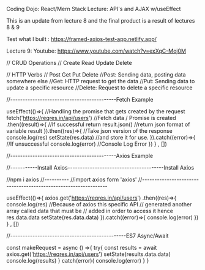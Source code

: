 Coding Dojo: React/Mern Stack Lecture: API's and AJAX w/useEffect

This is an update from lecture 8 and the final product is a result of lectures 8 & 9

Test what I built : https://framed-axios-test-app.netlify.app/

Lecture 9: Youtube: https://www.youtube.com/watch?v=exXqC-Moj0M

// CRUD Operations
// Create
   Read
   Update
   Delete

// HTTP Verbs
// Post
   Get
   Put
   Delete
//Post: Sending data, posting data somewhere else
//Get: HTTP request to get the data
//Put: Sending data to update a specific resource
//Delete: Request to delete a specific resource





//-------------------------------------------Fetch Example
  
useEffect(()=>{                                //Handling the promise that gets created by the request
    fetch('https://reqres.in/api/users')       //Fetch data / Promise is created
    .then((result)=>{                          //If successful
      return result.json()                     //return json format of variable result
    }).then((res)=>{                           //Take json version of the response
      console.log(res)
      setState(res.data)                       //and store it for use.
    }).catch((error)=>{                        //If unsuccessful
      console.log(error)                       //Console Log Error
    })
  } , [])

//-------------------------------------------Axios Example

//-----------Install Axios---------------------------------------Install Axios

//npm i axios
//----------
//import axios form 'axios'
//----------------------------------------------------------------

useEffect(()=>{
    axios.get('https://reqres.in/api/users')
    .then((res)=>{
      console.log(res)
      //Because of axios this specific API
      //  generated another array called data that must be
      //   added in order to access it hence res.data.data
      setState(res.data.data)
    }).catch((error)=>{
      console.log(error)
    })
  } , [])

  //-----------------------------------------------ES7 Async/Await

  const makeRequest = async () =>{
    try{
      const results = await axios.get('https://reqres.in/api/users')
      setState(results.data.data)
      console.log(results)
    } catch(error){
      console.log(error)
    }
  }
